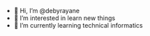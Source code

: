 - 👋 Hi, I’m @debyrayane
- 👀 I’m interested in learn new things
- 🌱 I’m currently learning technical informatics


<!---
debyrayane/debyrayane is a ✨ special ✨ repository because its `README.md` (this file) appears on your GitHub profile.
You can click the Preview link to take a look at your changes.
--->

